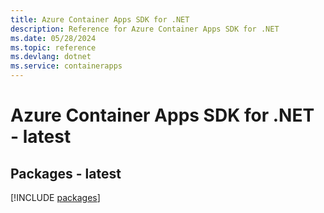 ```yaml
---
title: Azure Container Apps SDK for .NET
description: Reference for Azure Container Apps SDK for .NET
ms.date: 05/28/2024
ms.topic: reference
ms.devlang: dotnet
ms.service: containerapps
---
```

# Azure Container Apps SDK for .NET - latest
## Packages - latest
[!INCLUDE [packages](container-apps-index.md)]